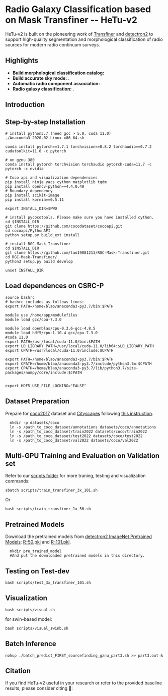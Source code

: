 # Radio Galaxy Classification based on Mask Transfiner -- HeTu-v2
HeTu-v2 is built on the pioneering work of [Transfiner](https://arxiv.org/abs/2111.13673) and [detectron2](https://github.com/facebookresearch/detectron2) to support high-quality segmentation and morphological classification of radio sources for modern radio continuum surveys.


Highlights
-----------------
- **Build morphological classification catalog:** 
- **Build accurate sky mode:** .
- **Automatic radio component association:** . 
- **Radio galaxy classification:** .



Introduction
-----------------


## Step-by-step Installation
```
# install python3.7 (need gcc > 5.0, cuda 11.0)
./Anaconda3-2020.02-Linux-x86_64.sh  
 
conda install pytorch==1.7.1 torchvision==0.8.2 torchaudio==0.7.2 cudatoolkit=11.0 -c pytorch

# on gznu 380
conda install pytorch torchvision torchaudio pytorch-cuda=11.7 -c pytorch -c nvidia

# Coco api and visualization dependencies
pip install ninja yacs cython matplotlib tqdm
pip install opencv-python==4.4.0.40
# Boundary dependency
pip install scikit-image
pip install kornia==0.5.11
 
export INSTALL_DIR=$PWD
 
# install pycocotools. Please make sure you have installed cython.
cd $INSTALL_DIR
git clone https://github.com/cocodataset/cocoapi.git
cd cocoapi/PythonAPI
python setup.py build_ext install
 
# install RGC-Mask-Transfiner
cd $INSTALL_DIR
git clone https://github.com/lao19881213/RGC-Mask-Transfiner.git
cd RGC-Mask-Transfiner/
python3 setup.py build develop
 
unset INSTALL_DIR
```

## Load dependences on CSRC-P 
```
source bashrc  
# bashrc includes as follows lines:
export PATH=/home/blao/anaconda3-py3.7/bin:$PATH  

module use /home/app/modulefiles  
module load gcc/cpu-7.3.0  

module load openblas/cpu-0.3.6-gcc-4.8.5  
module load hdf5/cpu-1.10.4 gcc/cpu-7.3.0  
#cuda 11.0  
export PATH=/usr/local/cuda-11.0/bin:$PATH  
export LD_LIBRARY_PATH=/usr/local/cuda-11.0/lib64:$LD_LIBRARY_PATH  
export CPATH=/usr/local/cuda-11.0/include:$CPATH  

export PATH=/home/blao/anaconda3-py3.7/bin:$PATH  
export CPATH=/home/blao/anaconda3-py3.7/include/python3.7m:$CPATH  
export CPATH=/home/blao/anaconda3-py3.7/lib/python3.7/site-packages/numpy/core/include:$CPATH  


export HDF5_USE_FILE_LOCKING="FALSE"  

```


## Dataset Preparation
Prepare for [coco2017](http://cocodataset.org/#home) dataset and [Cityscapes](https://www.cityscapes-dataset.com) following [this instruction](https://github.com/facebookresearch/detectron2/tree/master/datasets).

```
  mkdir -p datasets/coco
  ln -s /path_to_coco_dataset/annotations datasets/coco/annotations
  ln -s /path_to_coco_dataset/train2022 datasets/coco/train2022
  ln -s /path_to_coco_dataset/test2022 datasets/coco/test2022
  ln -s /path_to_coco_dataset/val2022 datasets/coco/val2022
```

Multi-GPU Training and Evaluation on Validation set
---------------
Refer to our [scripts folder](https://github.com/SysCV/transfiner/tree/main/scripts) for more traning, testing and visualization commands:
 
```
sbatch scripts/train_transfiner_3x_101.sh
```
Or
```
bash scripts/train_transfiner_1x_50.sh
```

Pretrained Models
---------------
Download the pretrained models from [detectron2 ImageNet Pretrained Models](https://github.com/facebookresearch/detectron2/blob/main/MODEL_ZOO.md): [R-50.pkl](https://dl.fbaipublicfiles.com/detectron2/ImageNetPretrained/MSRA/R-50.pkl) and [R-101.pkl](https://dl.fbaipublicfiles.com/detectron2/ImageNetPretrained/MSRA/R-101.pkl). 
```
  mkdir pre_trained_model
  #And put the downloaded pretrained models in this directory.
```

Testing on Test-dev
---------------
```
bash scripts/test_3x_transfiner_101.sh
```

Visualization
---------------
```
bash scripts/visual.sh
```
for swin-based model:
```
bash scripts/visual_swinb.sh
```

Batch Inference 
------------------
```
nohup ./batch_predict_FIRST_sourcefinding_gznu_part3.sh >> part3.out &
```

Citation
---------------
If you find HeTu-v2 useful in your research or refer to the provided baseline results, please consider citing :pencil::
```
```


